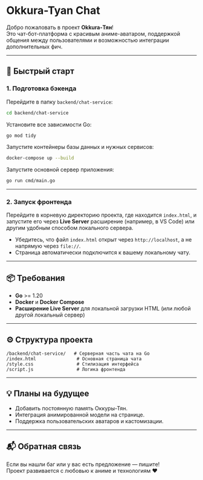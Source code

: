 # Okkura-Tyan Chat 

Добро пожаловать в проект **Okkura-Тян**!  
Это чат-бот-платформа с красивым аниме-аватаром, поддержкой общения между пользователями и возможностью интеграции дополнительных фич.

---

## 🚀 Быстрый старт

### 1. Подготовка бэкенда

Перейдите в папку `backend/chat-service`:

```bash
cd backend/chat-service
```

Установите все зависимости Go:

```bash
go mod tidy
```

Запустите контейнеры базы данных и нужных сервисов:

```bash
docker-compose up --build
```

Запустите основной сервер приложения:

```bash
go run cmd/main.go
```

---

### 2. Запуск фронтенда

Перейдите в корневую директорию проекта, где находится `index.html`, и запустите его через **Live Server** расширение (например, в VS Code) или другим удобным способом локального сервера.

- Убедитесь, что файл `index.html` открыт через `http://localhost`, а не напрямую через `file://`.
- Страница автоматически подключится к вашему локальному чату.

---

## 📦 Требования

- **Go** >= 1.20
- **Docker** и **Docker Compose**
- **Расширение Live Server** для локальной загрузки HTML (или любой другой локальный сервер)

---

## ⚙️ Структура проекта

```
/backend/chat-service/   # Серверная часть чата на Go
/index.html               # Основная страница чата
/style.css                # Стилизация интерфейса
/script.js                # Логика фронтенда
```

---

## 💡 Планы на будущее

- Добавить постоянную память Оккуры-Тян.
- Интеграция анимированной модели на странице.
- Поддержка пользовательских аватаров и кастомизации.

---

## 📬 Обратная связь

Если вы нашли баг или у вас есть предложение — пишите!  
Проект развивается с любовью к аниме и технологиям ❤️
